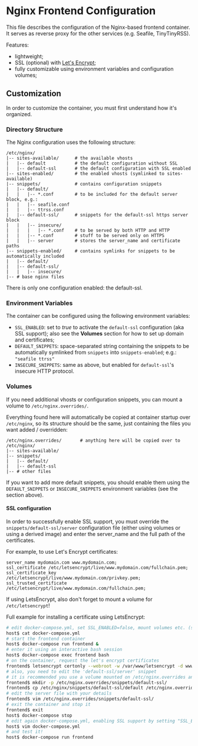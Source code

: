 # Nginx Frontend Configuration

This file describes the configuration of the Nginx-based frontend container.
It serves as reverse proxy for the other services (e.g. Seafile, TinyTinyRSS).

Features:

- lightweight;
- SSL (optional) with [Let's Encrypt](https://letsencrypt.org);
- fully customizable using environment variables and configuration volumes;

## Customization

In order to customize the container, you must first understand how it's organized.

### Directory Structure

The Nginx configuration uses the following structure:
```
/etc/nginx/
|-- sites-available/      # the available vhosts
|   |-- default           # the default configuration without SSL
|   |-- default-ssl       # the default configuration with SSL enabled
|-- sites-enabled/        # the enabled vhosts (symlinked to sites-available)
|-- snippets/             # contains configuration snippets
|   |-- default/
|   |   |-- *.conf        # to be included for the default server block, e.g.:
|   |   |-- seafile.conf
|   |   |-- ttrss.conf
|   |-- default-ssl/      # snippets for the default-ssl https server block
|   |   |-- insecure/
|   |   |   |-- *.conf    # to be served by both HTTP and HTTP
|   |   |-- *.conf        # stuff to be served only on HTTPS
|   |   |-- server        # stores the server_name and certificate paths
|-- snippets-enabled/     # contains symlinks for snippets to be automatically included
|   |-- default/
|   |-- default-ssl/
|   |   |-- insecure/
|-- # base nginx files
```

There is only one configuration enabled: the default-ssl.

### Environment Variables

The container can be configured using the following environment variables:

- `SSL_ENABLED`: set to *true* to activate the `default-ssl` configuration (aka SSL support);
  also see the **Volumes** section for how to set up domain and certificates;
- `DEFAULT_SNIPPETS`: space-separated string containing the snippets to be automatically symlinked
  from `snippets` into `snippets-enabled`; e.g.: `"seafile ttrss"`
- `INSECURE_SNIPPETS`: same as above, but enabled for `default-ssl`'s insecure HTTP protocol.

### Volumes

If you need additional vhosts or configuration snippets, you can mount a volume to
`/etc/nginx.overrides/`.

Everything found here will automatically be copied at container startup over `/etc/nginx`, so its
structure should be the same, just containing the files you want added / overridden:
```
/etc/nginx.overrides/       # anything here will be copied over to /etc/nginx/
|-- sites-available/
|-- snippets/
|   |-- default/
|   |-- default-ssl
|-- # other files
```

If you want to add more default snippets, you should enable them using the `DEFAULT_SNIPPETS` or
`INSECURE_SNIPPETS` environment variables (see the section above).

#### SSL configuration

In order to successfully enable SSL support, you must override the `snippets/default-ssl/server` 
configuration file (either using volumes or using a derived image) and enter the server_name and 
the full path of the certificates.

For example, to use Let's Encrypt certificates:
```
server_name mydomain.com www.mydomain.com;
ssl_certificate /etc/letsencrypt/live/www.mydomain.com/fullchain.pem;
ssl_certificate_key /etc/letsencrypt/live/www.mydomain.com/privkey.pem;
ssl_trusted_certificate /etc/letsencrypt/live/www.mydomain.com/fullchain.pem;
```

If using LetsEncrypt, also don't forget to mount a volume for `/etc/letsencrypt`!

Full example for installing a certificate using LetsEncrypt:
```bash
# edit docker-compose.yml, set SSL_ENABLED=false, mount volumes etc. (see the example)
host$ cat docker-compose.yml
# start the frontend container
host$ docker-compose run frontend &
# enter it using an interactive bash session
host$ docker-compose exec frontend bash
# on the container, request the let's encrypt certificates
frontend$ letsencrypt certonly --webroot -w /var/www/letsencrypt -d www.domain.com -d domain.com --email MY@EMAIL.COM --agree-tos
# also, you need to edit the 'default-ssl/server' snippet
# it is recommended you use a volume mounted on /etc/nginx.overrides and do:
frontend$ mkdir -p /etc/nginx.overrides/snippets/default-ssl/
frontend$ cp /etc/nginx/snippets/default-ssl/default /etc/nginx.overrides/snippets/default-ssl/
# edit the server file with your details
frontend$ vim /etc/nginx.overrides/snippets/default-ssl/
# exit the container and stop it
frontend$ exit
host$ docker-compose stop
# edit again docker-compose.yml, enabling SSL support by setting "SSL_ENABLED=true" envvar
host$ vim docker-compose.yml
# and test it!
host$ docker-compose run frontend
```

